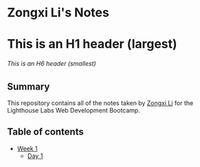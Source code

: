 # Zongxi Li's Notes
# This is an H1 header (largest)
###### This is an H6 header (smallest)
## Summary 
This repository contains all of the notes taken by [Zongxi Li](https://github.com/zongxili) for the Lighthouse Labs Web Development Bootcamp.

## Table of contents
* [Week 1](/Week_1)
  * [Day 1](/Week_1/Day_1)